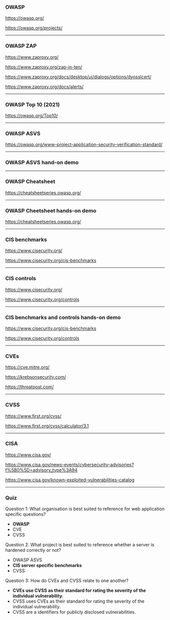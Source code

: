 ### OWASP

https://owasp.org/

https://owasp.org/projects/

---

### OWASP ZAP

https://www.zaproxy.org/

https://www.zaproxy.org/zap-in-ten/

https://www.zaproxy.org/docs/desktop/ui/dialogs/options/dynsslcert/

https://www.zaproxy.org/docs/alerts/

---

### OWASP Top 10 (2021)

https://owasp.org/Top10/

---

### OWASP ASVS

https://owasp.org/www-project-application-security-verification-standard/

---

### OWASP ASVS hand-on demo

---

### OWASP Cheatsheet

https://cheatsheetseries.owasp.org/

---

### OWASP Cheetsheet hands-on demo

https://cheatsheetseries.owasp.org/

---

### CIS benchmarks

https://www.cisecurity.org/

https://www.cisecurity.org/cis-benchmarks

---

### CIS controls

https://www.cisecurity.org/

https://www.cisecurity.org/controls

---

### CIS benchmarks and controls hands-on demo

https://www.cisecurity.org/cis-benchmarks

https://www.cisecurity.org/controls

---

### CVEs

https://cve.mitre.org/

https://krebsonsecurity.com/

https://threatpost.com/

---

### CVSS

https://www.first.org/cvss/

https://www.first.org/cvss/calculator/3.1

---

### CISA

https://www.cisa.gov/

https://www.cisa.gov/news-events/cybersecurity-advisories?f%5B0%5D=advisory_type%3A94

https://www.cisa.gov/known-exploited-vulnerabilities-catalog

---

### Quiz

Question 1:
What organisation is best suited to reference for web application specific questions?
- **OWASP**
- CVE
- CVSS

Question 2:
What project is best suited to reference whether a server is hardened correctly or not?
- OWASP ASVS
- **CIS server specific benchmarks**
- CVSS

Question 3:
How do CVEs and CVSS relate to one another?
- **CVEs use CVSS as their standard for rating the severity of the individual vulnerability.**
- CVSS uses CVEs as their standard for rating the severity of the individual vulnerability.
- CVSS are a identifiers for publicly disclosed vulnerabilities.


